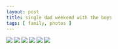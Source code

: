 ```yaml
---
layout: post
title: single dad weekend with the boys
tags: [ family, photos ]
---
```


<script src="https://ajax.googleapis.com/ajax/libs/jquery/1.11.1/jquery.min.js" ></script>
<link href="https://cdnjs.cloudflare.com/ajax/libs/fotorama/4.6.4/fotorama.min.css" rel="stylesheet">
<script src="https://cdnjs.cloudflare.com/ajax/libs/fotorama/4.6.4/fotorama.min.js" ></script>

<div class="fotorama"  data-allowfullscreen="true">
    <!--https://photos.app.goo.gl/VQELQLe7j1L2k4rF9-->
    <img src="https://images.northbriton.net/AP1GczO9-pyIa3m-hag5RfjdWhy7Y2xpAn4pa4VOcqvzM0WQcfJrS6KRMptuRnlyqzeFZ-sslWE2XJKIDBGavVEL-Zj96RvPgsAa_Tr9S0Jc1Wgt991hElzO">
    <img src="https://images.northbriton.net/AP1GczO4uMcc5KNmvaG9laWQ7ufYNQ3EABEU2W54M7PyjvPZK5eP0mVU320KglWxUCsjgvw1jkFp2hs2zGd0H9P34ybh96RwzQd36I96fZFdmhQwzD-2exj8">
    <img src="https://images.northbriton.net/AP1GczMCHGMii4a08Aq7KhkfqU45CC83Bt--GONfJIZwiWEtUAx-m1BrUn9bCG0GIrWJOewjWwCbJ-khdrhGvclUgWgEGv-codFR0Ov_MLwBgojYXH6KprsA">
    <img src="https://images.northbriton.net/AP1GczPurI3aP7x9-tUttku7_WooZvVHwIALQFWvq9lhvqczeSOv0Rqgi0CRkWOfL71zpqwpEztG6M4IGURh6hjqxuIgQHrB6X4kwGxX5fKXG4bXr0ejVs-M">
    <img src="https://images.northbriton.net/AP1GczPBWjDbehqD-Qa97FmgDszqycROFlKY78BDdb0c4SXFNVQHYOx9A7HA_xLFR34DMjH86-w_Gf5SDk8VizCKBX-oLALm7e7q9YqUb_GFHZYpWo2Zrvlu">
    <img src="https://images.northbriton.net/AP1GczPHb5Vq1VVu-PRxufyKncqfAuGKlViZv0Gnl3aZfxBrbhm7iM2T0AtZGeLqFu9PqIyS4yfIZHKhV447GseY5aQpc8vNm_YYWAT6F4xLkSBnxa5T5hx0">
</div>